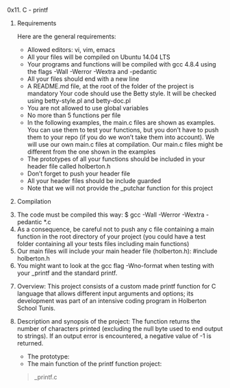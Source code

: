 0x11. C - printf

1. Requirements

	<p>Here are the general requirements: </p>
	<ul>	
	<li> Allowed editors: vi, vim, emacs </li>
	<li>All your files will be compiled on Ubuntu 14.04 LTS</li>
	<li>Your programs and functions will be compiled with gcc 4.8.4 using the flags -Wall -Werror -Wextra and -pedantic</li>
	<li>All your files should end with a new line</li>
	<li>A README.md file, at the root of the folder of the project is mandatory Your code should use the Betty style. It will be checked using betty-style.pl and betty-doc.pl</li>
	<li>You are not allowed to use global variables</li>
	<li>No more than 5 functions per file</li>
	<li>In the following examples, the main.c files are shown as examples. You can use them to test your functions, but you don’t have to push them to your repo (if you do we won’t take them into account). We will use our own main.c files at compilation. Our main.c files might be different from the one shown in the examples</li>
	<li>The prototypes of all your functions should be included in your header file called holberton.h</li>
	<li>Don’t forget to push your header file</li>
	<li>All your header files should be include guarded</li>
	<li>Note that we will not provide the _putchar function for this project</li>
	</ul>

2. Compilation
	<li>The code must be compiled this way: $ gcc -Wall -Werror -Wextra -pedantic *.c</li>
	<li>As a consequence, be careful not to push any c file containing a main function in the root directory of your project (you could have a test folder containing all your tests files including main functions)</li>
	<li>Our main files will include your main header file (holberton.h): #include holberton.h</li>
	<li>You might want to look at the gcc flag -Wno-format when testing with your _printf and the standard printf.</li>

3. Overview:
	This project consists of a custom made printf function for C language that allows different input arguments and options; its development was part of an intensive coding program in Holberton School Tunis.

4. Description and synopsis of the project:
	The function returns the number of characters printed (excluding the null byte used to end output to strings). If an output error is encountered, a negative value of -1 is returned.

	- The prototype: 
	- The main function of the printf function project:
	> _printf.c
